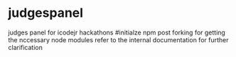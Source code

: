 # judgespanel
judges panel for icodejr hackathons
#initialze npm post forking for getting the nccessary node modules 
refer to the internal documentation for further clarification

